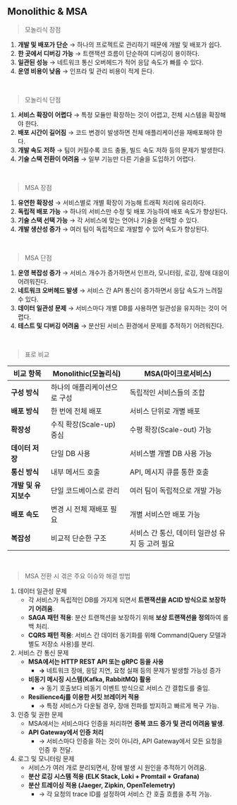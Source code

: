 ## Monolithic & MSA

> 모놀리식 장점
>
1. **개발 및 배포가 단순** → 하나의 프로젝트로 관리하기 때문에 개발 및 배포가 쉽다.
2. **한 곳에서 디버깅 가능** → 트랜잭션 흐름이 단순하여 디버깅이 용이하다.
3. **일관된 성능** → 네트워크 통신 오버헤드가 적어 응답 속도가 빠를 수 있다.
4. **운영 비용이 낮음** → 인프라 및 관리 비용이 적게 든다.

<br/>

> 모놀리식 단점
>
1. **서비스 확장이 어렵다** → 특정 모듈만 확장하는 것이 어렵고, 전체 시스템을 확장해야 한다.
2. **배포 시간이 길어짐** → 코드 변경이 발생하면 전체 애플리케이션을 재배포해야 한다.
3. **개발 속도 저하** → 팀이 커질수록 코드 충돌, 빌드 속도 저하 등의 문제가 발생한다.
4. **기술 스택 전환이 어려움** → 일부 기능만 다른 기술을 도입하기 어렵다.

<br/>

> MSA 장점
>
1. **유연한 확장성** → 서비스별로 개별 확장이 가능해 트래픽 처리에 유리하다.
2. **독립적 배포 가능** → 하나의 서비스만 수정 및 배포 가능하여 배포 속도가 향상된다.
3. **기술 스택 선택 가능** → 각 서비스에 맞는 언어나 기술을 선택할 수 있다.
4. **개발 생산성 증가** → 여러 팀이 독립적으로 개발할 수 있어 속도가 향상된다.

<br/>

> MSA 단점
>
1. **운영 복잡성 증가** → 서비스 개수가 증가하면서 인프라, 모니터링, 로깅, 장애 대응이 어려워진다.
2. **네트워크 오버헤드 발생** → 서비스 간 API 통신이 증가하면서 응답 속도가 느려질 수 있다.
3. **데이터 일관성 문제** → 서비스마다 개별 DB를 사용하면 일관성을 유지하는 것이 어렵다.
4. **테스트 및 디버깅 어려움** → 분산된 서비스 환경에서 문제를 추적하기 어려워진다.

<br/>

> 표로 비교
>

| 비교 항목 | Monolithic(모놀리식) | MSA(마이크로서비스) |
| --- | --- | --- |
| **구성 방식** | 하나의 애플리케이션으로 구성 | 독립적인 서비스들의 조합 |
| **배포 방식** | 한 번에 전체 배포 | 서비스 단위로 개별 배포 |
| **확장성** | 수직 확장(Scale-up) 중심 | 수평 확장(Scale-out) 가능 |
| **데이터 저장** | 단일 DB 사용 | 서비스별 개별 DB 사용 가능 |
| **통신 방식** | 내부 메서드 호출 | API, 메시지 큐를 통한 호출 |
| **개발 및 유지보수** | 단일 코드베이스로 관리 | 여러 팀이 독립적으로 개발 가능 |
| **배포 속도** | 변경 시 전체 재배포 필요 | 개별 서비스만 배포 가능 |
| **복잡성** | 비교적 단순한 구조 | 서비스 간 통신, 데이터 일관성 유지 등 고려 필요 |

<br/>

> MSA 전환 시 겪은 주요 이슈와 해결 방법
>
1. 데이터 일관성 문제
    - 각 서비스가 독립적인 DB를 가지게 되면서 **트랜잭션을 ACID 방식으로 보장하기 어려움**.
    - **SAGA 패턴 적용**: 분산 트랜잭션을 보장하기 위해 **보상 트랜잭션을 정의**하여 롤백 처리.
    - **CQRS 패턴 적용**: 서비스 간 데이터 동기화를 위해 Command(Query 모델과 별도 저장소 사용)를 분리.
2. 서비스 간 통신 문제
    - **MSA에서는 HTTP REST API 또는 gRPC 등을 사용**
        - **→** 네트워크 장애, 응답 지연, 요청 실패 등의 문제가 발생할 가능성 증가
    - **비동기 메시징 시스템(Kafka, RabbitMQ) 활용**
        - → 동기 호출보다 비동기 이벤트 방식으로 서비스 간 결합도를 줄임.
    - **Resilience4j를 이용한 서킷 브레이커 적용**
        - → 특정 서비스가 다운될 경우, 장애 전파를 방지하고 빠르게 복구 가능.
3. 인증 및 권한 문제
    - MSA에서는 서비스마다 인증을 처리하면 **중복 코드 증가 및 관리 어려움 발생**.
    - **API Gateway에서 인증 처리**
        - → 서비스마다 인증을 하는 것이 아니라, API Gateway에서 모든 요청을 인증 후 전달.
4. 로그 및 모니터링 문제
    - 서비스가 여러 개로 분리되면서, 장애 발생 시 원인을 추적하기 어려움.
    - **분산 로깅 시스템 적용 (ELK Stack, Loki + Promtail + Grafana)**
    - **분산 트레이싱 적용 (Jaeger, Zipkin, OpenTelemetry)**
        - → 각 요청의 trace ID를 설정하여 서비스 간 호출 흐름을 추적 가능.
